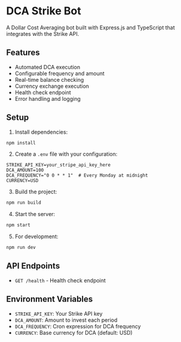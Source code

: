 # DCA Strike Bot

A Dollar Cost Averaging bot built with Express.js and TypeScript that integrates with the Strike API.

## Features

- Automated DCA execution
- Configurable frequency and amount
- Real-time balance checking
- Currency exchange execution
- Health check endpoint
- Error handling and logging


## Setup

1. Install dependencies:
```bash
npm install
```

2. Create a `.env` file with your configuration:
```
STRIKE_API_KEY=your_stripe_api_key_here
DCA_AMOUNT=100
DCA_FREQUENCY="0 0 * * 1"  # Every Monday at midnight
CURRENCY=USD
```

3. Build the project:
```bash
npm run build
```

4. Start the server:
```bash
npm start
```

5. For development:
```bash
npm run dev
```

## API Endpoints

- `GET /health` - Health check endpoint

## Environment Variables

- `STRIKE_API_KEY`: Your Strike API key
- `DCA_AMOUNT`: Amount to invest each period
- `DCA_FREQUENCY`: Cron expression for DCA frequency
- `CURRENCY`: Base currency for DCA (default: USD)
